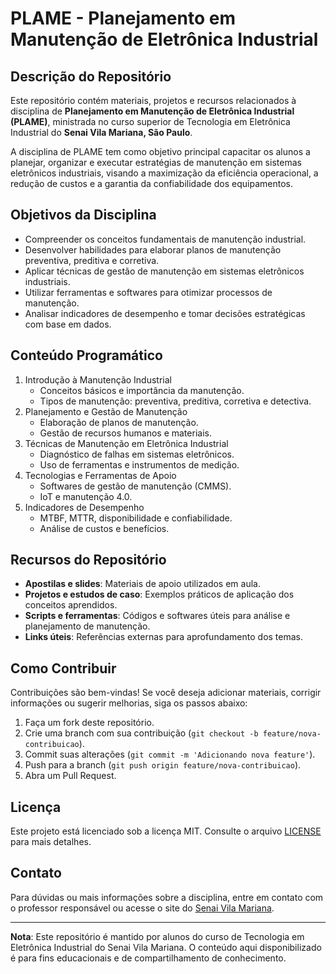 # PLAME - Planejamento em Manutenção de Eletrônica Industrial

## Descrição do Repositório
Este repositório contém materiais, projetos e recursos relacionados à disciplina de **Planejamento em Manutenção de Eletrônica Industrial (PLAME)**, ministrada no curso superior de Tecnologia em Eletrônica Industrial do **Senai Vila Mariana, São Paulo**.

A disciplina de PLAME tem como objetivo principal capacitar os alunos a planejar, organizar e executar estratégias de manutenção em sistemas eletrônicos industriais, visando a maximização da eficiência operacional, a redução de custos e a garantia da confiabilidade dos equipamentos.

## Objetivos da Disciplina
- Compreender os conceitos fundamentais de manutenção industrial.
- Desenvolver habilidades para elaborar planos de manutenção preventiva, preditiva e corretiva.
- Aplicar técnicas de gestão de manutenção em sistemas eletrônicos industriais.
- Utilizar ferramentas e softwares para otimizar processos de manutenção.
- Analisar indicadores de desempenho e tomar decisões estratégicas com base em dados.

## Conteúdo Programático
1. Introdução à Manutenção Industrial
   - Conceitos básicos e importância da manutenção.
   - Tipos de manutenção: preventiva, preditiva, corretiva e detectiva.
2. Planejamento e Gestão de Manutenção
   - Elaboração de planos de manutenção.
   - Gestão de recursos humanos e materiais.
3. Técnicas de Manutenção em Eletrônica Industrial
   - Diagnóstico de falhas em sistemas eletrônicos.
   - Uso de ferramentas e instrumentos de medição.
4. Tecnologias e Ferramentas de Apoio
   - Softwares de gestão de manutenção (CMMS).
   - IoT e manutenção 4.0.
5. Indicadores de Desempenho
   - MTBF, MTTR, disponibilidade e confiabilidade.
   - Análise de custos e benefícios.

## Recursos do Repositório
- **Apostilas e slides**: Materiais de apoio utilizados em aula.
- **Projetos e estudos de caso**: Exemplos práticos de aplicação dos conceitos aprendidos.
- **Scripts e ferramentas**: Códigos e softwares úteis para análise e planejamento de manutenção.
- **Links úteis**: Referências externas para aprofundamento dos temas.

## Como Contribuir
Contribuições são bem-vindas! Se você deseja adicionar materiais, corrigir informações ou sugerir melhorias, siga os passos abaixo:
1. Faça um fork deste repositório.
2. Crie uma branch com sua contribuição (`git checkout -b feature/nova-contribuicao`).
3. Commit suas alterações (`git commit -m 'Adicionando nova feature'`).
4. Push para a branch (`git push origin feature/nova-contribuicao`).
5. Abra um Pull Request.

## Licença
Este projeto está licenciado sob a licença MIT. Consulte o arquivo [LICENSE](LICENSE) para mais detalhes.

## Contato
Para dúvidas ou mais informações sobre a disciplina, entre em contato com o professor responsável ou acesse o site do [Senai Vila Mariana](https://www.sp.senai.br/unidade/vilamariana).

---

**Nota**: Este repositório é mantido por alunos do curso de Tecnologia em Eletrônica Industrial do Senai Vila Mariana. O conteúdo aqui disponibilizado é para fins educacionais e de compartilhamento de conhecimento.